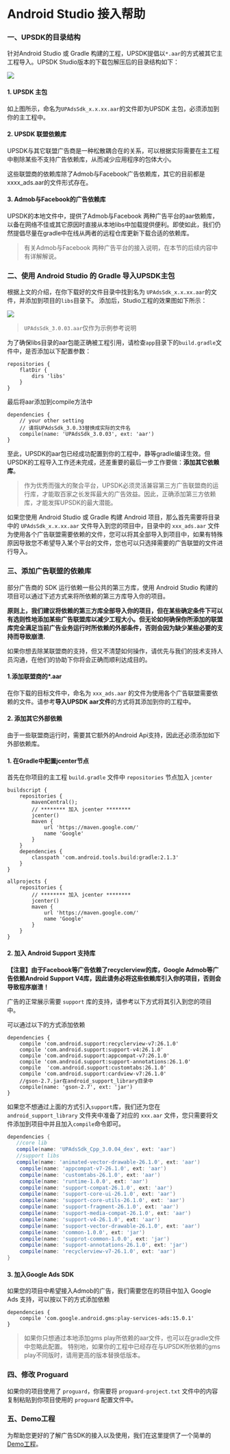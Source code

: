 # Android Studio 接入帮助

### 一、UPSDK的目录结构
针对Android Studio 或 Gradle 构建的工程，UPSDK提倡以`*.aar`的方式被其它主工程导入。UPSDK Studio版本的下载包解压后的目录结构如下：

![](http://docc.upltv.com/uploads/201805/5af5689a90a1a_5af5689a.png)

#### 1. UPSDK 主包
如上图所示，命名为`UPAdsSdk_x.x.xx.aar`的文件即为UPSDK 主包，必须添加到你的主工程中。

#### 2. UPSDK 联盟依赖库
UPSDK与其它联盟广告商是一种松散耦合在的关系，可以根据实际需要在主工程中剔除某些不支持广告依赖库，从而减少应用程序的包体大小。

这些联盟商的依赖库除了Admob与Facebook广告依赖库，其它的目前都是xxxx_ads.aar的文件形式存在。

#### 3. Admob与Facebook的广告依赖库
UPSDK的本地文件中，提供了Admob与Facebook 两种广告平台的aar依赖库，以备在网络不佳或其它原因时直接从本地libs中加载提供便利。即使如此，我们仍然提倡尽量在gradle中在线从两者的远程仓库更新下载合适的依赖库。
> 有关Admob与Facebook 两种广告平台的接入说明，在本节的后续内容中有详解解说。


### 二、使用 Android Studio 的 Gradle 导入UPSDK主包

根据上文的介绍，在你下载好的文件目录中找到名为 `UPAdsSdk_x.x.xx.aar`的文件，并添加到项目的`libs`目录下。
添加后，Studio工程的效果图如下所示：

![](http://docc.upltv.com/uploads/201805/5af56922f4043_5af56922.png)

> `UPAdsSdk_3.0.03.aar`仅作为示例参考说明

为了确保libs目录的aar包能正确被工程引用，请检查`app`目录下的`build.gradle`文件中，是否添加以下配置参数：

    repositories {
        flatDir {
            dirs 'libs'
        }
    }

最后将aar添加到compile方法中

    dependencies {
        // your other setting
        // 请将UPAdsSdk_3.0.33替换成实际的文件名
        compile(name: 'UPAdsSdk_3.0.03', ext: 'aar')
    }

至此，UPSDK的aar包已经成功配置到你的工程中，静等gradle编译生效。但UPSDK的工程导入工作还未完成，还差重要的最后一步工作要做：**添加其它依赖库**。

> 作为优秀而强大的聚合平台，UPSDK必须灵活兼容第三方广告联盟商的运行库，才能取百家之长发挥最大的广告效益。因此，正确添加第三方依赖库，才能发挥UPSDK的最大潜能。

如果您使用 Android Studio 或 Gradle 构建 Android 项目，那么首先需要将目录中的 `UPAdsSdk_x.x.xx.aar` 文件导入到您的项目中，目录中的 `xxx_ads.aar` 文件为使用各个广告联盟需要依赖的文件，您可以将其全部导入到项目中，如果有特殊原因导致您不希望导入某个平台的文件，您也可以只选择需要的广告联盟的文件进行导入。

### 三、添加广告联盟的依赖库

部分广告商的 SDK 运行依赖一些公共的第三方库，使用 Android Studio 构建的项目可以通过下述方式来将所依赖的第三方库导入你的项目。

**原则上，我们建议将依赖的第三方库全部导入你的项目，但在某些确定条件下可以有选则性地添加某些广告联盟库以减少工程大小。但无论如何确保你所添加的联盟库完全满足当前广告业务运行时所依赖的外部条件，否则会因为缺少某些必要的支持而导致崩溃.**

如果你想去除某联盟商的支持，但又不清楚如何操作，请优先与我们的技术支持人员沟通，在他们的协助下你将会正确而顺利达成目的。

####  1.添加联盟商的*.aar
在你下载的目标文件中，命名为 `xxx_ads.aar` 的文件为使用各个广告联盟需要依赖的文件。请参考**导入UPSDK aar文件**的方式将其添加到你的工程中。

####  2. 添加其它外部依赖

由于一些联盟商运行时，需要其它额外的Android Api支持，因此还必须添加如下外部依赖库。

#### 1. 在Gradle中配置jcenter节点
首先在你项目的主工程 `build.gradle` 文件中 `repositories` 节点加入 `jcenter`

    buildscript {
        repositories {
            mavenCentral();
            // ******** 加入 jcenter ********
            jcenter()
            maven {
                url 'https://maven.google.com/'
                name 'Google'
            }
        }
        dependencies {
            classpath 'com.android.tools.build:gradle:2.1.3'
        }
    }

    allprojects {
        repositories {
            // ******** 加入 jcenter ********
            jcenter()
            maven {
                url 'https://maven.google.com/'
                name 'Google'
            }
        }
    }


#### 2. 加入 Android Support 支持库

**【注意】由于Facebook等广告依赖了recyclerview的库，Google Admob等广告依赖Android Support V4库，因此请务必将这些依赖库引入你的项目，否则会导致程序崩溃！**

广告的正常展示需要 `support` 库的支持，请参考以下方式将其引入到您的项目中。

可以通过以下的方式添加依赖
    
    dependencies {
        compile 'com.android.support:recyclerview-v7:26.1.0'
        compile 'com.android.support:support-v4:26.1.0'
        compile 'com.android.support:appcompat-v7:26.1.0'
        compile 'com.android.support:support-annotations:26.1.0'
        compile  'com.android.support:customtabs:26.1.0'
        compile 'com.android.support:cardview-v7:26.1.0'
        //gson-2.7.jar在android_support_library目录中
        compile(name: 'gson-2.7', ext: 'jar')
    }
    
如果您不想通过上面的方式引入`support`库，我们还为您在  `android_support_library` 文件夹中准备了对应的 `xxx.aar` 文件，您只需要将文件添加到项目中并且加入`compile`命令即可。

```groovy
dependencies {
   //core lib
   compile(name: 'UPAdsSdk_Cpp_3.0.04_dex', ext: 'aar')
   //support libs
   compile(name: 'animated-vector-drawable-26.1.0', ext: 'aar')
    compile(name: 'appcompat-v7-26.1.0', ext: 'aar')
    compile(name: 'customtabs-26.1.0', ext: 'aar')
    compile(name: 'runtime-1.0.0', ext: 'aar')
    compile(name: 'support-compat-26.1.0', ext: 'aar')
    compile(name: 'support-core-ui-26.1.0', ext: 'aar')
    compile(name: 'support-core-utils-26.1.0', ext: 'aar')
    compile(name: 'support-fragment-26.1.0', ext: 'aar')
    compile(name: 'support-media-compat-26.1.0', ext: 'aar')
    compile(name: 'support-v4-26.1.0', ext: 'aar')
    compile(name: 'support-vector-drawable-26.1.0', ext: 'aar')
    compile(name: 'common-1.0.0', ext: 'jar')
    compile(name: 'supprot-common-1.0.0', ext: 'jar')
    compile(name: 'support-annotations-26.1.0', ext: 'jar')
    compile(name: 'recyclerview-v7-26.1.0', ext: 'aar')
}
```


#### 3. 加入Google Ads SDK
如果您的项目中希望接入Admob的广告，我们需要您在的项目中加入 Google Ads 支持，可以按以下的方式添加依赖

    dependencies {
        compile 'com.google.android.gms:play-services-ads:15.0.1'
    }

> 如果你只想通过本地添加gms play所依赖的aar文件，也可以在gradle文件中忽略此配置。
> 特别地，如果你的工程中已经存在与UPSDK所依赖的gms play不同版时，请用更高的版本替换低版本。

### 四、修改 Proguard
如果你的项目使用了 `proguard`，你需要将 `proguard-project.txt` 文件中的内容复制粘贴到你项目使用的 `proguard` 配置文件中。

### 五、Demo工程
为帮助您更好的了解广告SDK的接入以及使用，我们在这里提供了一个简单的[Demo工程](https://github.com/AvidlyGit/AdSdkDemo-Studio "Demo工程")。